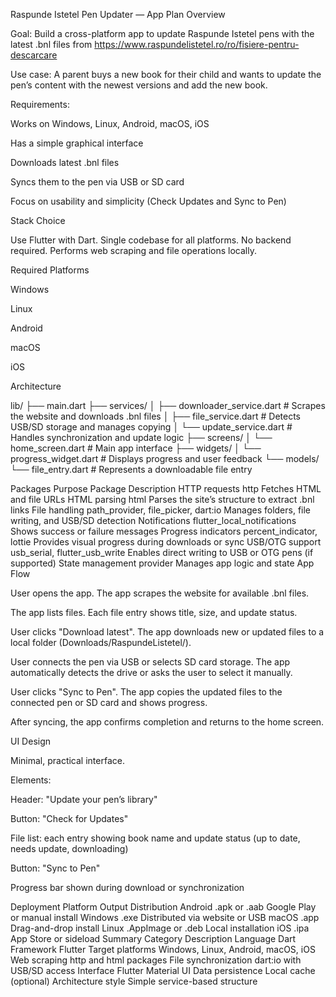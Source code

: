 Raspunde Istetel Pen Updater — App Plan
Overview

Goal:
Build a cross-platform app to update Raspunde Istetel pens with the latest .bnl files from
https://www.raspundelistetel.ro/ro/fisiere-pentru-descarcare

Use case:
A parent buys a new book for their child and wants to update the pen’s content with the newest versions and add the new book.

Requirements:

Works on Windows, Linux, Android, macOS, iOS

Has a simple graphical interface

Downloads latest .bnl files

Syncs them to the pen via USB or SD card

Focus on usability and simplicity (Check Updates and Sync to Pen)

Stack Choice

Use Flutter with Dart.
Single codebase for all platforms.
No backend required.
Performs web scraping and file operations locally.

Required Platforms

Windows

Linux

Android

macOS

iOS

Architecture

lib/
├── main.dart
├── services/
│ ├── downloader_service.dart # Scrapes the website and downloads .bnl files
│ ├── file_service.dart # Detects USB/SD storage and manages copying
│ └── update_service.dart # Handles synchronization and update logic
├── screens/
│ └── home_screen.dart # Main app interface
├── widgets/
│ └── progress_widget.dart # Displays progress and user feedback
└── models/
└── file_entry.dart # Represents a downloadable file entry

Packages
Purpose	Package	Description
HTTP requests	http	Fetches HTML and file URLs
HTML parsing	html	Parses the site’s structure to extract .bnl links
File handling	path_provider, file_picker, dart:io	Manages folders, file writing, and USB/SD detection
Notifications	flutter_local_notifications	Shows success or failure messages
Progress indicators	percent_indicator, lottie	Provides visual progress during downloads or sync
USB/OTG support	usb_serial, flutter_usb_write	Enables direct writing to USB or OTG pens (if supported)
State management	provider	Manages app logic and state
App Flow

User opens the app.
The app scrapes the website for available .bnl files.

The app lists files.
Each file entry shows title, size, and update status.

User clicks "Download latest".
The app downloads new or updated files to a local folder (Downloads/RaspundeListetel/).

User connects the pen via USB or selects SD card storage.
The app automatically detects the drive or asks the user to select it manually.

User clicks "Sync to Pen".
The app copies the updated files to the connected pen or SD card and shows progress.

After syncing, the app confirms completion and returns to the home screen.

UI Design

Minimal, practical interface.

Elements:

Header: "Update your pen’s library"

Button: "Check for Updates"

File list: each entry showing book name and update status (up to date, needs update, downloading)

Button: "Sync to Pen"

Progress bar shown during download or synchronization

Deployment
Platform	Output	Distribution
Android	.apk or .aab	Google Play or manual install
Windows	.exe	Distributed via website or USB
macOS	.app	Drag-and-drop install
Linux	.AppImage or .deb	Local installation
iOS	.ipa	App Store or sideload
Summary
Category	Description
Language	Dart
Framework	Flutter
Target platforms	Windows, Linux, Android, macOS, iOS
Web scraping	http and html packages
File synchronization	dart:io with USB/SD access
Interface	Flutter Material UI
Data persistence	Local cache (optional)
Architecture style	Simple service-based structure